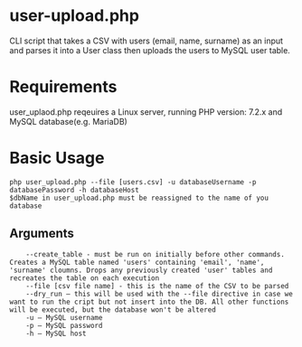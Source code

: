 # user-upload.php

CLI script that takes a CSV with users (email, name, surname) as an input and parses it into a User class then uploads the users to MySQL user table.

# Requirements
user_uplaod.php reqeuires a Linux server, running PHP version: 7.2.x and MySQL database(e.g. MariaDB)

# Basic Usage
    php user_upload.php --file [users.csv] -u databaseUsername -p databasePassword -h databaseHost  
    $dbName in user_upload.php must be reassigned to the name of you database  
## Arguments  
        --create_table - must be run on initially before other commands. Creates a MySQL table named 'users' containing 'email', 'name', 'surname' cloumns. Drops any previously created 'user' tables and recreates the table on each execution  
        --file [csv file name] - this is the name of the CSV to be parsed  
        --dry_run – this will be used with the --file directive in case we want to run the cript but not insert into the DB. All other functions will be executed, but the database won't be altered  
        -u – MySQL username  
        -p – MySQL password  
        -h – MySQL host  
